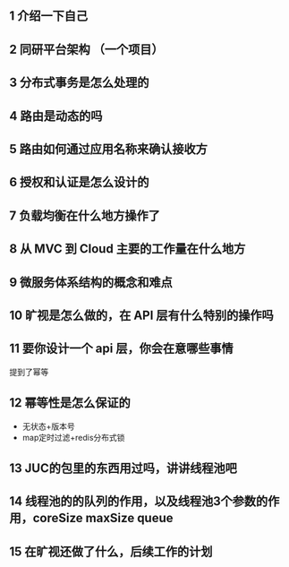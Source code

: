 

## 1 介绍一下自己

## 2 同研平台架构 （一个项目）

## 3 分布式事务是怎么处理的

## 4 路由是动态的吗

## 5 路由如何通过应用名称来确认接收方

## 6 授权和认证是怎么设计的

## 7 负载均衡在什么地方操作了

## 8 从 MVC 到 Cloud 主要的工作量在什么地方

## 9 微服务体系结构的概念和难点

## 10 旷视是怎么做的，在 API 层有什么特别的操作吗

## 11 要你设计一个 api 层，你会在意哪些事情

提到了幂等

## 12 幂等性是怎么保证的

- 无状态+版本号
- map定时过滤+redis分布式锁

## 13 JUC的包里的东西用过吗，讲讲线程池吧

## 14 线程池的的队列的作用，以及线程池3个参数的作用，coreSize maxSize queue

## 15 在旷视还做了什么，后续工作的计划
